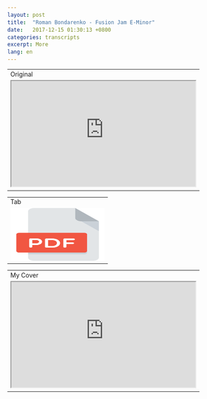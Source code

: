 ```yaml
---
layout: post
title:  "Roman Bondarenko - Fusion Jam E-Minor"
date:   2017-12-15 01:30:13 +0800
categories: transcripts
excerpt: More
lang: en
---
```


 

<table width="100%">
<tbody>
<tr>
<td>Original</td>
</tr>
<tr>
<td><iframe width="420" height="240" src="https://www.youtube.com/embed/wJjZsK24rgI"></iframe></td>
</tr>
</tbody>
</table>
<table width="100%">
<tbody>
<tr>
<td>Tab</td>
</tr>
<tr>
<td><a href="https://drive.google.com/open?id=0B266x47CsrtIS0NUX3lBbDdjR1k" target="_blank" rel="noopener"><img src="img/icons/pdf.png" width="215" height="120"/></a></td>
</tr>
</tbody>
</table>
<table width="100%">
<tbody>
<tr>
<td>My Cover</td>
</tr>
<tr>
<td><iframe width="420" height="240" src="https://www.youtube.com/watch?v=LCGwGeeGSM0"></iframe></td>
</tr>
</tbody>
</table>

 

